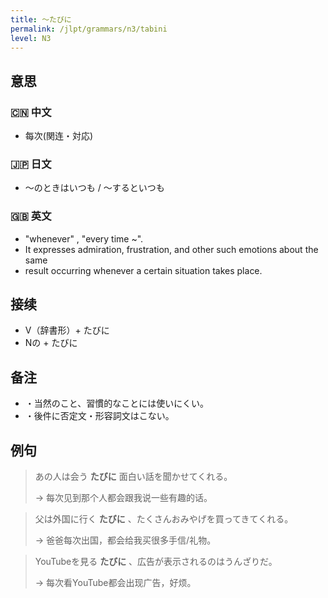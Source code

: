 ```yaml
---
title: 〜たびに
permalink: /jlpt/grammars/n3/tabini
level: N3
---
```


## 意思

### 🇨🇳 中文

- 每次(関连・対応)

### 🇯🇵 日文

- 〜のときはいつも / 〜するといつも

### 🇬🇧 英文

- "whenever" , "every time ~".
- It expresses admiration, frustration, and other such emotions about the same
- result occurring whenever a certain situation takes place.

## 接续

- V（辞書形）+ たびに
- Nの + たびに

## 备注

- ・当然のこと、習慣的なことには使いにくい。
- ・後件に否定文・形容詞文はこない。

## 例句

> あの人は会う **たびに** 面白い話を聞かせてくれる。
>
> → 每次见到那个人都会跟我说一些有趣的话。

> 父は外国に行く **たびに** 、たくさんおみやげを買ってきてくれる。
>
> → 爸爸每次出国，都会给我买很多手信/礼物。

> YouTubeを見る **たびに** 、広告が表示されるのはうんざりだ。
>
> → 每次看YouTube都会出现广告，好烦。

